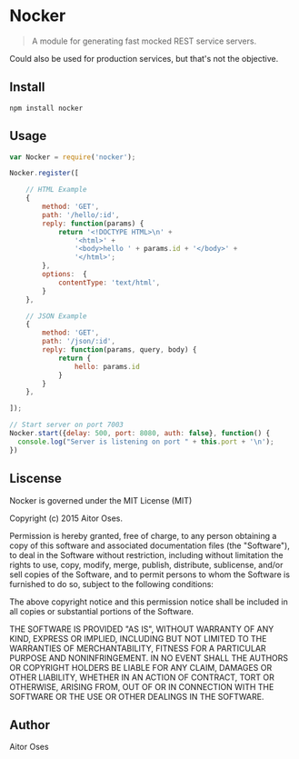 # Nocker

> A module for generating fast mocked REST service servers.

Could also be used for production services, but that's not the objective.

## Install

```npm install nocker```

## Usage

```js
var Nocker = require('nocker');

Nocker.register([

    // HTML Example
    {
        method: 'GET',
        path: '/hello/:id',
        reply: function(params) {
            return '<!DOCTYPE HTML>\n' +
                '<html>' +
                '<body>hello ' + params.id + '</body>' +
                '</html>';
        },
        options:  {
            contentType: 'text/html',
        }
    },

    // JSON Example
    {
        method: 'GET',
        path: '/json/:id',
        reply: function(params, query, body) {
            return {
                hello: params.id
            }
        }
    },

]);

// Start server on port 7003
Nocker.start({delay: 500, port: 8080, auth: false}, function() {
  console.log("Server is listening on port " + this.port + '\n');
})
```
## Liscense

Nocker is governed under the MIT License (MIT)

Copyright (c) 2015 Aitor Oses.

Permission is hereby granted, free of charge, to any person obtaining a copy of this software and associated documentation files (the "Software"), to deal in the Software without restriction, including without limitation the rights to use, copy, modify, merge, publish, distribute, sublicense, and/or sell copies of the Software, and to permit persons to whom the Software is furnished to do so, subject to the following conditions:

The above copyright notice and this permission notice shall be included in all copies or substantial portions of the Software.

THE SOFTWARE IS PROVIDED "AS IS", WITHOUT WARRANTY OF ANY KIND, EXPRESS OR IMPLIED, INCLUDING BUT NOT LIMITED TO THE WARRANTIES OF MERCHANTABILITY, FITNESS FOR A PARTICULAR PURPOSE AND NONINFRINGEMENT. IN NO EVENT SHALL THE AUTHORS OR COPYRIGHT HOLDERS BE LIABLE FOR ANY CLAIM, DAMAGES OR OTHER LIABILITY, WHETHER IN AN ACTION OF CONTRACT, TORT OR OTHERWISE, ARISING FROM, OUT OF OR IN CONNECTION WITH THE SOFTWARE OR THE USE OR OTHER DEALINGS IN THE SOFTWARE.

## Author

Aitor Oses
